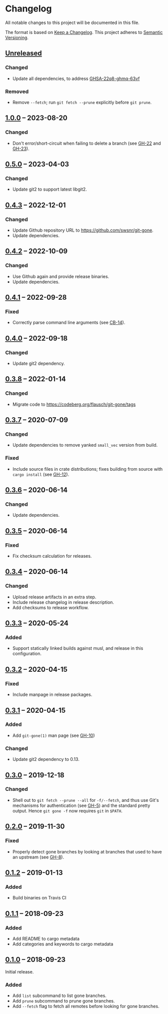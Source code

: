 # Changelog
All notable changes to this project will be documented in this file.

The format is based on [Keep a Changelog](http://keepachangelog.com/en/1.0.0/).
This project adheres to [Semantic Versioning](http://semver.org/spec/v2.0.0.html).

## [Unreleased]

### Changed
- Update all dependencies, to address [GHSA-22q8-ghmq-63vf](https://github.com/swsnr/git-gone/security/dependabot/3)

### Removed
- Remove `--fetch`; run `git fetch --prune` explicitly before `git prune`.

## [1.0.0] – 2023-08-20

### Changed
- Don't error/short-circuit when failing to delete a branch (see [GH-22] and [GH-23]).

[GH-22]: https://github.com/swsnr/git-gone/issues/22
[GH-23]: https://github.com/swsnr/git-gone/pull/23

## [0.5.0] – 2023-04-03

### Changed
- Update git2 to support latest libgit2.

## [0.4.3] – 2022-12-01

### Changed
- Update Github repository URL to <https://github.com/swsnr/git-gone>.
- Update dependencies.

## [0.4.2] – 2022-10-09

### Changed

- Use Github again and provide release binaries.
- Update dependencies.

## [0.4.1] – 2022-09-28

### Fixed
- Correctly parse command line arguments (see [CB-14]).

[CB-14]: https://codeberg.org/flausch/git-gone/issues/14

## [0.4.0] – 2022-09-18

### Changed
- Update git2 dependency.

## [0.3.8] – 2022-01-14

### Changed
- Migrate code to <https://codeberg.org/flausch/git-gone/tags>

## [0.3.7] – 2020-07-09
### Changed
- Update dependencies to remove yanked `small_vec` version from build.

### Fixed
- Include source files in crate distributions; fixes building from source with
  `cargo install` (see [GH-12]).

[GH-12]: https://github.com/swsnr/git-gone/issues/12

## [0.3.6] – 2020-06-14
### Changed
- Update dependencies.

## [0.3.5] – 2020-06-14
### Fixed
- Fix checksum calculation for releases.

## [0.3.4] – 2020-06-14
### Changed
- Upload release artifacts in an extra step.
- Include release changelog in release description.
- Add checksums to release workflow.

## [0.3.3] – 2020-05-24
### Added
- Support statically linked builds against musl, and release in this
  configuration.

## [0.3.2] – 2020-04-15
### Fixed
- Include manpage in release packages.

## [0.3.1] – 2020-04-15
### Added
* Add `git-gone(1)` man page (see [GH-10])

### Changed
* Update git2 dependency to 0.13.

[GH-10]: https://github.com/swsnr/git-gone/pull/10

## [0.3.0] – 2019-12-18
### Changed
* Shell out to `git fetch --prune --all` for `-f/--fetch`, and thus use Git's
  mechanisms for authentication (see [GH-5]) and the standard pretty output.
  Hence `git gone -f` now requires `git` in `$PATH`.

[GH-5]: https://github.com/swsnr/git-gone/issues/5

## [0.2.0] – 2019-11-30
### Fixed
* Properly detect gone branches by looking at branches that used to have an
  upstream (see [GH-8]).

[GH-8]: https://github.com/swsnr/git-gone/pull/8

## [0.1.2] – 2019-01-13
### Added
* Build binaries on Travis CI

## [0.1.1] – 2018-09-23
### Added
* Add README to cargo metadata
* Add categories and keywords to cargo metadata

## [0.1.0] – 2018-09-23

Initial release.

### Added

* Add `list` subcommand to list gone branches.
* Add `prune` subcommand to prune gone branches.
* Add `--fetch` flag to fetch all remotes before looking for gone branches.

[Unreleased]: https://github.com/swsnr/git-gone/compare/v1.0.0...HEAD
[1.0.0]: https://github.com/swsnr/git-gone/compare/v0.5.0...v1.0.0
[0.5.0]: https://github.com/swsnr/git-gone/compare/v0.4.3...v0.5.0
[0.4.3]: https://github.com/swsnr/git-gone/compare/v0.4.2...v0.4.3
[0.4.2]: https://github.com/swsnr/git-gone/compare/v0.4.1...v0.4.2
[0.4.1]: https://github.com/swsnr/git-gone/compare/v0.4.0...v0.4.1
[0.4.0]: https://github.com/swsnr/git-gone/compare/v0.3.8...v0.4.0
[0.3.8]: https://github.com/swsnr/git-gone/compare/v0.3.7...v0.3.8
[0.3.7]: https://github.com/swsnr/git-gone/compare/v0.3.6...v0.3.7
[0.3.6]: https://github.com/swsnr/git-gone/compare/v0.3.5...v0.3.6
[0.3.5]: https://github.com/swsnr/git-gone/compare/v0.3.4...v0.3.5
[0.3.4]: https://github.com/swsnr/git-gone/compare/v0.3.3...v0.3.4
[0.3.3]: https://github.com/swsnr/git-gone/compare/v0.3.2...v0.3.3
[0.3.2]: https://github.com/swsnr/git-gone/compare/v0.3.1...v0.3.2
[0.3.1]: https://github.com/swsnr/git-gone/compare/v0.3.0...v0.3.1
[0.3.0]: https://github.com/swsnr/git-gone/compare/v0.2.0...v0.3.0
[0.2.0]: https://github.com/swsnr/git-gone/compare/v0.1.2...v0.2.0
[0.1.2]: https://github.com/swsnr/git-gone/compare/v0.1.1...v0.1.2
[0.1.1]: https://github.com/swsnr/git-gone/compare/v0.1.0...v0.1.1
[0.1.0]: https://github.com/swsnr/git-gone/releases/tag/v0.1.0
